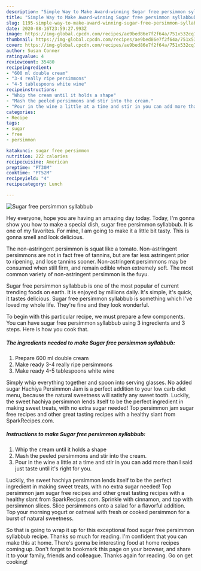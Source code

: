 ```yaml
---
description: "Simple Way to Make Award-winning Sugar free persimmon syllabbub"
title: "Simple Way to Make Award-winning Sugar free persimmon syllabbub"
slug: 1195-simple-way-to-make-award-winning-sugar-free-persimmon-syllabbub
date: 2020-08-16T23:59:27.993Z
image: https://img-global.cpcdn.com/recipes/ae9bed86e7f2f64a/751x532cq70/sugar-free-persimmon-syllabbub-recipe-main-photo.jpg
thumbnail: https://img-global.cpcdn.com/recipes/ae9bed86e7f2f64a/751x532cq70/sugar-free-persimmon-syllabbub-recipe-main-photo.jpg
cover: https://img-global.cpcdn.com/recipes/ae9bed86e7f2f64a/751x532cq70/sugar-free-persimmon-syllabbub-recipe-main-photo.jpg
author: Susan Conner
ratingvalue: 4
reviewcount: 35480
recipeingredient:
- "600 ml double cream"
- "3-4 really ripe persimmons"
- "4-5 tablespoons white wine"
recipeinstructions:
- "Whip the cream until it holds a shape"
- "Mash the peeled persimmons and stir into the cream."
- "Pour in the wine a little at a time and stir in you can add more than I said just taste until it&#39;s right for you."
categories:
- Recipe
tags:
- sugar
- free
- persimmon

katakunci: sugar free persimmon 
nutrition: 222 calories
recipecuisine: American
preptime: "PT30M"
cooktime: "PT52M"
recipeyield: "4"
recipecategory: Lunch

---
```



![Sugar free persimmon syllabbub](https://img-global.cpcdn.com/recipes/ae9bed86e7f2f64a/751x532cq70/sugar-free-persimmon-syllabbub-recipe-main-photo.jpg)

Hey everyone, hope you are having an amazing day today. Today, I'm gonna show you how to make a special dish, sugar free persimmon syllabbub. It is one of my favorites. For mine, I am going to make it a little bit tasty. This is gonna smell and look delicious.

The non-astringent persimmon is squat like a tomato. Non-astringent persimmons are not in fact free of tannins, but are far less astringent prior to ripening, and lose tannins sooner. Non-astringent persimmons may be consumed when still firm, and remain edible when extremely soft. The most common variety of non-astringent persimmon is the fuyu.

Sugar free persimmon syllabbub is one of the most popular of current trending foods on earth. It is enjoyed by millions daily. It's simple, it's quick, it tastes delicious. Sugar free persimmon syllabbub is something which I've loved my whole life. They're fine and they look wonderful.


To begin with this particular recipe, we must prepare a few components. You can have sugar free persimmon syllabbub using 3 ingredients and 3 steps. Here is how you cook that.

<!--inarticleads1-->

##### The ingredients needed to make Sugar free persimmon syllabbub:

1. Prepare 600 ml double cream
1. Make ready 3-4 really ripe persimmons
1. Make ready 4-5 tablespoons white wine


Simply whip everything together and spoon into serving glasses. No added sugar Hachiya Persimmon Jam is a perfect addition to your low carb diet menu, because the natural sweetness will satisfy any sweet tooth. Luckily, the sweet hachiya persimmon lends itself to be the perfect ingredient in making sweet treats, with no extra sugar needed! Top persimmon jam sugar free recipes and other great tasting recipes with a healthy slant from SparkRecipes.com. 

<!--inarticleads2-->

##### Instructions to make Sugar free persimmon syllabbub:

1. Whip the cream until it holds a shape
1. Mash the peeled persimmons and stir into the cream.
1. Pour in the wine a little at a time and stir in you can add more than I said just taste until it&#39;s right for you.


Luckily, the sweet hachiya persimmon lends itself to be the perfect ingredient in making sweet treats, with no extra sugar needed! Top persimmon jam sugar free recipes and other great tasting recipes with a healthy slant from SparkRecipes.com. Sprinkle with cinnamon, and top with persimmon slices. Slice persimmons onto a salad for a flavorful addition. Top your morning yogurt or oatmeal with fresh or cooked persimmon for a burst of natural sweetness. 

So that is going to wrap it up for this exceptional food sugar free persimmon syllabbub recipe. Thanks so much for reading. I'm confident that you can make this at home. There's gonna be interesting food at home recipes coming up. Don't forget to bookmark this page on your browser, and share it to your family, friends and colleague. Thanks again for reading. Go on get cooking!
